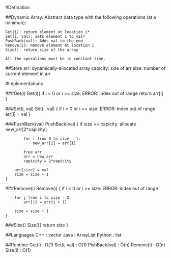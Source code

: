 #Defination

##Dynamic Array:
	Abstract data type with the following operations (at a minimun):

    Get(i): return element at location i*
	Set(i, val): sets element i to val*
	PushBack(val): Adds val to the end
	Remove(i): Remove element at location i
	Size(): return size of the array

	All the operations must be in constant time.

##Store
	arr: dynamically-allocated array
	capicity: size of arr
	size: number of current element in arr


#Implementations

###Get(i)
	Get(i){
		if i < 0 or i >= size:
			ERROR: index out of range
		return arr[i]
	}

###Set(i, val)
	Set(i, val) {
		if i < 0 or i >= size:
			ERROR: index out of range
		arr[i] = val
	}

###PushBack(val)
	PushBack(val) {
		if size == capicity:
			allocate new_arr[2*capicity]

			for i from 0 to size - 1:
				new_arr[i] = arr[i]

			free arr
			arr = new_arr
			capicity = 2*capicity

		arr[size] = val
		size = size + 1
	}

###Remove(i)
	Remove(i) {
		if i < 0 or i >= size:
			ERROR: index out of range

		for j from i to size - 2
			arr[j] = arr[j + 1]

		size = size + 1
	}

###Size()
	Size(){
		return size
	}


##Languages
	C++ : vector
	Java : ArrayList
	Python : list

##Runtime
	Get(i) : O(1)
	Set(i, val) : O(1)
	PishBack(val) : O(n)
	Remove(i) : O(n)
	Size(i) : O(1)